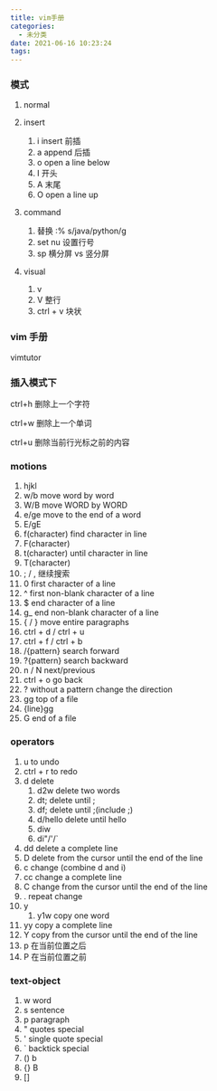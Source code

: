 ```yaml
---
title: vim手册
categories:
  - 未分类
date: 2021-06-16 10:23:24
tags:
---
```

### 模式

1. normal
   
2. insert
   1. i insert 前插
   2. a append 后插
   3. o open a line below
   4. I 开头
   5. A 末尾
   6. O open a line up
3. command
   1. 替换 :% s/java/python/g
   2. set nu 设置行号
   3. sp 横分屏 vs 竖分屏
4. visual
   1. v
   2. V 整行
   3. ctrl + v 块状

### vim 手册
vimtutor

### 插入模式下

ctrl+h 删除上一个字符

ctrl+w 删除上一个单词

​ctrl+u 删除当前行光标之前的内容

### motions
1. hjkl
2. w/b move word by word
3. W/B move WORD by WORD
4. e/ge move to the end of a word
5. E/gE
6. f(character) find character in line
7. F(character)
8. t(character) until character in line
9. T(character)
10. ; / , 继续搜索
11. 0 first character of a line
12. ^ first non-blank character of a line
13. $ end character of a line
14. g_ end non-blank character of a line
15. { / } move entire paragraphs
16. ctrl + d / ctrl + u
17. ctrl + f / ctrl + b 
18. /{pattern} search forward
19. ?{pattern} search backward
20. n / N next/previous
21. ctrl + o go back
22. ? without a pattern change the direction
23. gg top of a file
24. {line}gg
25. G end of a file

### operators
1. u to undo
2. ctrl + r to redo
3. d delete
   1. d2w delete two words
   2. dt; delete until ;
   3. df; delete until ;(include ;)
   4. d/hello delete until hello
   5. diw
   6. di"/'/`
4. dd delete a complete line
5. D delete from the cursor until the end of the line
6. c change (combine d and i)
7. cc change a complete line
8. C change from the cursor until the end of the line
9. . repeat change
10. y
    1.  y1w copy one word
11. yy copy a complete line
12. Y copy from the cursor until the end of the line
13. p 在当前位置之后
14. P 在当前位置之前

### text-object
1. w word
2. s sentence
3. p paragraph
4. " quotes  special
5. ' single quote special 
6. ` backtick special
7. () b
8. {} B
9. []